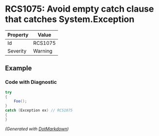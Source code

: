 # RCS1075: Avoid empty catch clause that catches System\.Exception

| Property | Value   |
| -------- | ------- |
| Id       | RCS1075 |
| Severity | Warning |

## Example

### Code with Diagnostic

```csharp
try
{
    Foo();
}
catch (Exception ex) // RCS1075
{
}
```


*\(Generated with [DotMarkdown](http://github.com/JosefPihrt/DotMarkdown)\)*